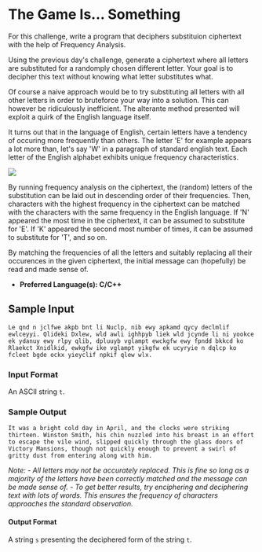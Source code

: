 # The Game Is... Something 

For this challenge, write a program that deciphers substituion ciphertext with the help of Frequency Analysis.

Using the previous day's challenge, generate a ciphertext where all letters are substituted for a randomply chosen different letter. Your goal is to decipher this text without knowing what letter substitutes what.

Of course a naive approach would be to try substituting all letters with all other letters in order to bruteforce your way into a solution. This can however be ridiculously inefficient. The alterante method presented will exploit a quirk of the English language itself.

It turns out that in the language of English, certain letters have a tendency of occuring more frequently than others. The letter 'E' for example appears a lot more than, let's say 'W' in a paragraph of standard english text. Each letter of the English alphabet exhibits unique frequency characteristics.

![](https://upload.wikimedia.org/wikipedia/commons/thumb/b/b0/English_letter_frequency_%28frequency%29.svg/1024px-English_letter_frequency_%28frequency%29.svg.png)

By running frequency analysis on the ciphertext, the (random) letters of the substitution can be laid out in descending order of their frequencies. Then, characters with the highest frequency in the ciphertext can be matched with the characters with the same frequency in the English language. If 'N' appeared the most time in the ciphertext, it can be assumed to substitute for 'E'. If 'K' appeared the second most number of times, it can be assumed to substitute for 'T', and so on.

By matching the frequencies of all the letters and suitably replacing all their occurences in the given ciphertext, the initial message can (hopefully) be read and made sense of.
 
- **Preferred Language(s): C/C++**

## Sample Input
```
Le qnd n jclfwe akpb bnt li Nuclp, nib ewy apkamd qycy declmlif ewlceyyi. Qlideki Dxlew, wld awli ighhpyb liek wld jcynde li ni yookce ek ydanuy ewy rlpy qlib, dpluuyb vglampt ewckgfw ewy fpndd bkkcd ko Rlaekct Xnidlkid, ewkgfw ike vglampt yikgfw ek ucyryie n dqlcp ko fcleet bgde ockx yieyclif npkif qlew wlx.
```

### Input Format
An ASCII string `t`. 

### Sample Output
```
It was a bright cold day in April, and the clocks were striking thirteen. Winston Smith, his chin nuzzled into his breast in an effort to escape the vile wind, slipped quickly through the glass doors of Victory Mansions, though not quickly enough to prevent a swirl of gritty dust from entering along with him.
```

*Note:*
*- All letters may not be accurately replaced. This is fine so long as a majority of the letters have been correctly matched and the message can be made sense of.*
*- To get better results, try enciphering and deciphering text with lots of words. This ensures the frequency of characters approaches the standard observation.*

#### Output Format
A string `s` presenting the deciphered form of the string `t`.

